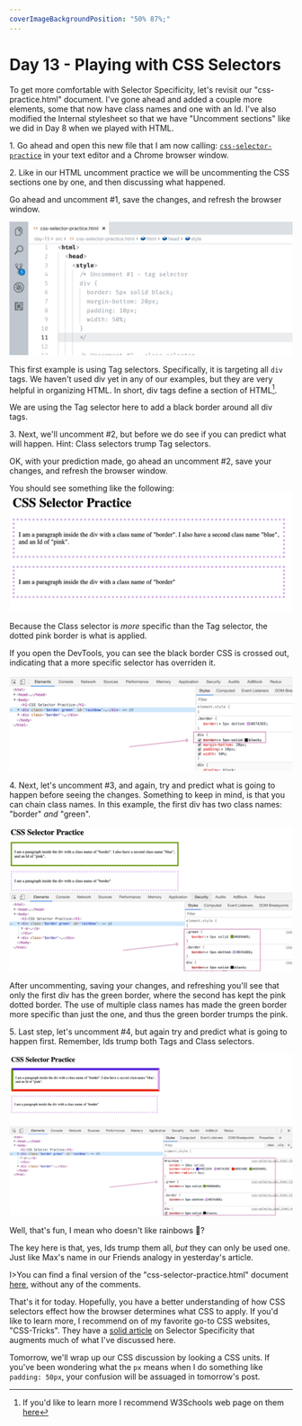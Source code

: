 ```yaml
---
coverImageBackgroundPosition: "50% 87%;"
---
```


# Day 13 - Playing with CSS Selectors

To get more comfortable with Selector Specificity, let's revisit our "css-practice.html" document.  I've gone ahead and added a couple more elements, some that now have class names and one with an Id.  I've also modified the Internal stylesheet so that we have "Uncomment sections" like we did in Day 8 when we played with HTML.

1\. Go ahead and open this new file that I am now calling: [`css-selector-practice`](src/css-selector-practice) in your text editor and a Chrome browser window. 

2\. Like in our HTML uncomment practice we will be uncommenting the CSS sections one by one, and then discussing what happened.

Go ahead and uncomment #1, save the changes, and refresh the browser window.

![](public/assets/uncomment-1.gif)

This first example is using Tag selectors.  Specifically, it is targeting all `div` tags.  We haven't used div yet in any of our examples, but they are very helpful in organizing HTML. In short, div tags define a section of HTML[^div].

We are using the Tag selector here to add a black border around all div tags.

3\. Next, we'll uncomment #2, but before we do see if you can predict what will happen. Hint: Class selectors trump Tag selectors.

OK, with your prediction made, go ahead an uncomment #2, save your changes, and refresh the browser window.

You should see something like the following:
![](public/assets/uncomment-2.png)

Because the Class selector is _more_ specific than the Tag selector, the dotted pink border is what is applied.

If you open the DevTools, you can see the black border CSS is crossed out, indicating that a more specific selector has overriden it.

![](public/assets/uncomment-2-devtools.png)

4\. Next, let's uncomment #3, and again, try and predict what is going to happen before seeing the changes.  Something to keep in mind, is that you can chain class names.  In this example, the first div has two class names: "border" _and_ "green".

![](public/assets/uncomment-3.png)

After uncommenting, saving your changes, and refreshing you'll see that only the first div has the green border, where the second has kept the pink dotted border. The use of multiple class names has made the green border more specific than just the one, and thus the green border trumps the pink.

5\. Last step, let's uncomment #4, but again try and predict what is going to happen first.  Remember, Ids trump both Tags and Class selectors.

![](public/assets/uncomment-4.png)

Well, that's fun, I mean who doesn't like rainbows 🌈?

The key here is that, yes, Ids trump them all, _but_ they can only be used one.  Just like Max's name in our Friends analogy in yesterday's article.

I>You can find a final version of the "css-selector-practice.html" document [here](src/css-selector-practice-final), without any of the comments.

That's it for today.  Hopefully, you have a better understanding of how CSS selectors effect how the browser determines what CSS to apply.  If you'd like to learn more, I recommend on of my favorite go-to CSS websites, "CSS-Tricks".  They have a [solid article](https://css-tricks.com/multiple-class-id-selectors/) on Selector Specificity that augments much of what I've discussed here.

Tomorrow, we'll wrap up our CSS discussion by looking a CSS units.  If you've been wondering what the `px` means when I do something like `padding: 50px`, your confusion will be assuaged in tomorrow's post.




[^div]:If you'd like to learn more I recommend W3Schools web page on them [here](https://www.w3schools.com/tags/tag_div.asp)